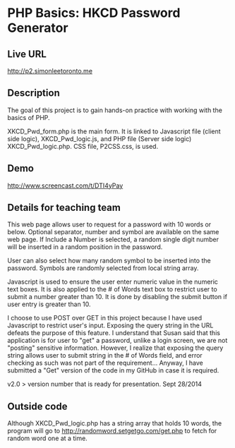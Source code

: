 # PHP Basics: HKCD Password Generator

## Live URL
<http://p2.simonleetoronto.me>

## Description
The goal of this project is to gain hands-on practice with working with the basics of PHP.

XKCD_Pwd_form.php is the main form.  It is linked to Javascript file (client side logic), XKCD_Pwd_logic.js, 
and PHP file (Server side logic) XKCD_Pwd_logic.php.  CSS file, P2CSS.css, is used. 

## Demo
http://www.screencast.com/t/DTI4yPay

## Details for teaching team
This web page allows user to request for a password with 10 words or below. Optional separator, number and symbol
are available on the same web page.  If Include a Number is selected, a random single digit number will be inserted 
in a random position in the password.  

User can also select how many random symbol to be inserted into the password.  Symbols are randomly selected from 
local string array.  

Javascript is used to ensure the user enter numeric value in the numeric text boxes.  It is also applied to the # of Words
text box to restrict user to submit a number greater than 10.  It is done by disabling the submit button if user entry is 
greater than 10. 

I choose to use POST over GET in this project because I have used Javascript to restrict user's input.  Exposing the 
query string in the URL defeats the purpose of this feature. I understand that Susan said that this application is for user to 
"get" a password, unlike a login screen, we are not "posting" sensitive information.  However, I realize that exposing the 
query string allows user to submit string in the # of Words field, and error checking as such was not part of the requirement...
Anyway, I have submitted a "Get" version of the code in my GitHub in case it is required. 

v2.0 > version number that is ready for presentation. Sept 28/2014

## Outside code
Although XKCD_Pwd_logic.php has a string array that holds 10 words, the program will go to 
http://randomword.setgetgo.com/get.php to fetch for random word one at a time. 